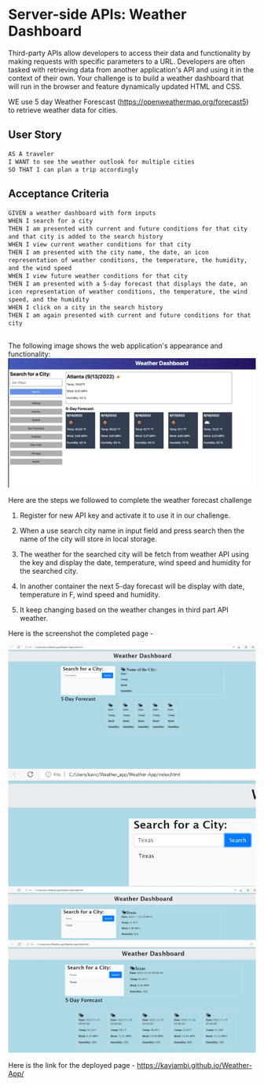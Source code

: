 # Server-side APIs: Weather Dashboard

Third-party APIs allow developers to access their data and functionality by making requests with specific parameters to a URL. Developers are often tasked with retrieving data from another application's API and using it in the context of their own. Your challenge is to build a weather dashboard that will run in the browser and feature dynamically updated HTML and CSS.

WE use 5 day Weather Forescast (https://openweathermap.org/forecast5) to retrieve weather data for cities. 

## User Story

```
AS A traveler
I WANT to see the weather outlook for multiple cities
SO THAT I can plan a trip accordingly
```

## Acceptance Criteria

```
GIVEN a weather dashboard with form inputs
WHEN I search for a city
THEN I am presented with current and future conditions for that city and that city is added to the search history
WHEN I view current weather conditions for that city
THEN I am presented with the city name, the date, an icon representation of weather conditions, the temperature, the humidity, and the wind speed
WHEN I view future weather conditions for that city
THEN I am presented with a 5-day forecast that displays the date, an icon representation of weather conditions, the temperature, the wind speed, and the humidity
WHEN I click on a city in the search history
THEN I am again presented with current and future conditions for that city


```

The following image shows the web application's appearance and functionality:
![screenshot](./images/mockup.JPG)


Here are the steps we followed to complete the weather forecast challenge 

1. Register for new API key and activate it to use it in our challenge.

2. When a use search city name in input field and press search then the name of the city will store in local storage. 

3. The weather for the searched city will be fetch from weather API using the key and display the date, temperature, wind speed and humidity for the searched city.

4. In another container the next 5-day forecast will be display with date, temperature in F, wind speed and humidity. 

5. It keep changing based on the weather changes in third part API weather. 


Here is the screenshot the completed page - 

![Screenshot](./images/Capture1.JPG)
![Screenshot](./images/Capture2.JPG)
![Screenshot](./images/Capture3.JPG)
![Screenshot](./images/Capture4.JPG)


Here is the link for the deployed page - https://kaviambi.github.io/Weather-App/